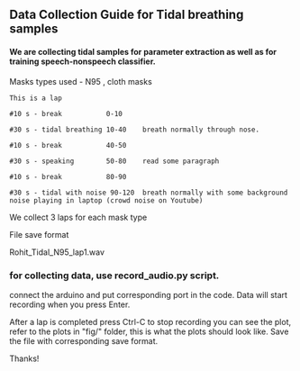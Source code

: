 ## Data Collection Guide for Tidal breathing samples

#### We are collecting tidal samples for parameter extraction as well as for training speech-nonspeech classifier. 

Masks types used - N95 , cloth masks


    This is a lap 

    #10 s - break           0-10     
    
    #30 s - tidal breathing 10-40    breath normally through nose. 
    
    #10 s - break           40-50    
    
    #30 s - speaking        50-80	 read some paragraph
    
    #10 s - break           80-90 
    
    #30 s - tidal with noise 90-120  breath normally with some background noise playing in laptop (crowd noise on Youtube)

We collect 3 laps for each mask type

File save format

Rohit_Tidal_N95_lap1.wav


### for collecting data, use record_audio.py script.
connect the arduino and put corresponding port in the code.
Data will start recording when you press Enter.

After a lap is completed press Ctrl-C to stop recording
you can see the plot, refer to the plots in "fig/" folder, this is what the plots should look like.
Save the file with corresponding save format.

Thanks!
